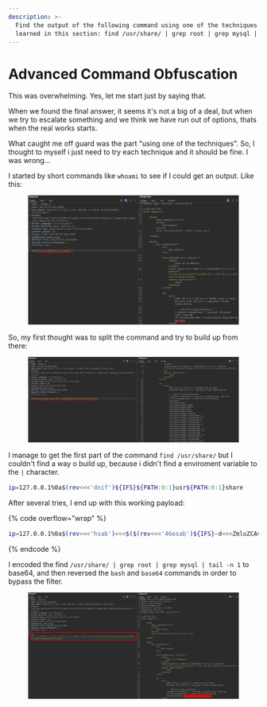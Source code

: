 ```yaml
---
description: >-
  Find the output of the following command using one of the techniques you
  learned in this section: find /usr/share/ | grep root | grep mysql | tail -n 1
---
```


# Advanced Command Obfuscation

This was overwhelming. Yes, let me start just by saying that.&#x20;

When we found the final answer, it seems it's not a big of a deal, but when we try to escalate something and we think we have run out of options, thats when the real works starts.

What caught me off guard was the part "using one of the techniques". So, I thought to myself i just need to try each technique and it should be fine. I was wrong...

I started by short commands like `whoami` to see if I could get an output. Like this:

<figure><img src="../../../.gitbook/assets/image (7) (1) (1) (1) (1).png" alt=""><figcaption></figcaption></figure>

So, my first thought was to split the command and try to build up from there:

<figure><img src="../../../.gitbook/assets/image (1) (1) (1) (1) (1) (1) (1) (1) (1).png" alt=""><figcaption></figcaption></figure>

I manage to get the first  part of the command `find /usr/share/` but I couldn't find a way o build up, because i didn't find a enviroment variable to the `|` character.

```bash
ip=127.0.0.1%0a$(rev<<<'dnif')${IFS}${PATH:0:1}usr${PATH:0:1}share
```

After several tries, I end up with this working payload:

{% code overflow="wrap" %}
```bash
ip=127.0.0.1%0a$(rev<<<'hsab')<<<$($(rev<<<'46esab')${IFS}-d<<<ZmluZCAvdXNyL3NoYXJlLyB8IGdyZXAgcm9vdCB8IGdyZXAgbXlzcWwgfCB0YWlsIC1uIDE=)
```
{% endcode %}

I encoded the find `/usr/share/ | grep root | grep mysql | tail -n 1` to base64, and then reversed the `bash` and `base64` commands in order  to bypass the filter.

<figure><img src="../../../.gitbook/assets/image (105).png" alt=""><figcaption></figcaption></figure>
